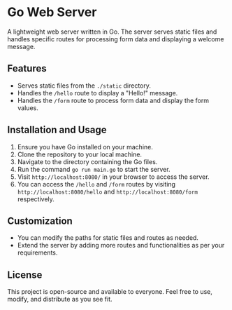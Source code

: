
# Go Web Server

A lightweight web server written in Go. The server serves static files and handles specific routes for processing form data and displaying a welcome message.

## Features
- Serves static files from the `./static` directory.
- Handles the `/hello` route to display a "Hello!" message.
- Handles the `/form` route to process form data and display the form values.

## Installation and Usage
1. Ensure you have Go installed on your machine.
2. Clone the repository to your local machine.
3. Navigate to the directory containing the Go files.
4. Run the command `go run main.go` to start the server.
5. Visit `http://localhost:8080/` in your browser to access the server.
6. You can access the `/hello` and `/form` routes by visiting `http://localhost:8080/hello` and `http://localhost:8080/form` respectively.

## Customization
- You can modify the paths for static files and routes as needed.
- Extend the server by adding more routes and functionalities as per your requirements.

## License
This project is open-source and available to everyone. Feel free to use, modify, and distribute as you see fit.
